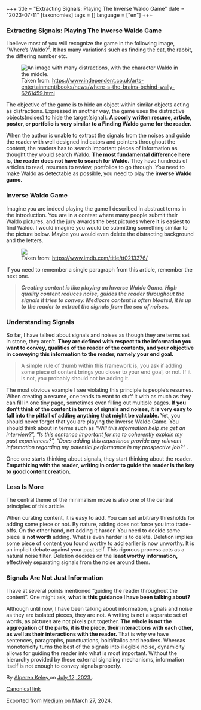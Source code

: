 +++
title = "Extracting Signals: Playing The Inverse Waldo Game"
date = "2023-07-11"
[taxonomies]
tags = []
language = ["en"]
+++

<article class="h-entry">
 <section class="e-content" data-field="body">
  <section class="section section--body section--first section--last" name="4e9e">
   <div class="section-content">
    <div class="section-inner sectionLayout--insetColumn">
     <h3 class="graf graf--h3 graf--leading graf--title" id="c83c" name="c83c">
      Extracting Signals: Playing The Inverse Waldo Game
     </h3>
     <p class="graf graf--p graf-after--h3" id="e128" name="e128">
      I believe most of you will recognize the game in the following image, “Where’s Waldo?”. It has many variations such as finding the cat, the rabbit, the differing number etc.
     </p>
     <figure class="graf graf--figure graf-after--p" id="d236" name="d236">
      <img alt="An image with many distractions, with the character Waldo in the middle." class="graf-image" data-height="1444" data-image-id="1*H90tidsLLzjkAyGVFdLtLw.png" data-is-featured="true" data-width="1910" src="https://cdn-images-1.medium.com/max/800/1*H90tidsLLzjkAyGVFdLtLw.png"/>
      <figcaption class="imageCaption">
       Taken from:
       <a class="markup--anchor markup--figure-anchor" data-href="https://www.independent.co.uk/arts-entertainment/books/news/where-s-the-brains-behind-wally-6261459.html" href="https://www.independent.co.uk/arts-entertainment/books/news/where-s-the-brains-behind-wally-6261459.html" rel="noopener" target="_blank">
        https://www.independent.co.uk/arts-entertainment/books/news/where-s-the-brains-behind-wally-6261459.html
       </a>
      </figcaption>
     </figure>
     <p class="graf graf--p graf-after--figure" id="7728" name="7728">
      The objective of the game is to hide an object within similar objects acting as distractions. Expressed in another way, the game uses the distractive objects(noises) to hide the target(signal).
      <strong class="markup--strong markup--p-strong">
       A poorly written resume, article, poster, or portfolio is very similar to a Finding Waldo game for the reader.
      </strong>
     </p>
     <p class="graf graf--p graf-after--p" id="c920" name="c920">
      When the author is unable to extract the signals from the noises and guide the reader with well designed indicators and pointers throughout the content, the readers has to search important pieces of information as thought they would search Waldo.
      <strong class="markup--strong markup--p-strong">
       The most fundamental difference here is, the reader does not have to search for Waldo.
      </strong>
      They have hundreds of articles to read, resumes to review, portfolios to go through. You need to make Waldo as detectable as possible, you need to play the
      <strong class="markup--strong markup--p-strong">
       inverse Waldo game.
      </strong>
     </p>
     <h3 class="graf graf--h3 graf-after--p" id="2fea" name="2fea">
      Inverse Waldo Game
     </h3>
     <p class="graf graf--p graf-after--h3" id="0703" name="0703">
      Imagine you are indeed playing the game I described in abstract terms in the introduction. You are in a contest where many people submit their Waldo pictures, and the jury awards the best pictures where it is easiest to find Waldo. I would imagine you would be submitting something similar to the picture below. Maybe you would even delete the distracting background and the letters.
     </p>
     <figure class="graf graf--figure graf-after--p" id="4ad1" name="4ad1">
      <img class="graf-image" data-height="498" data-image-id="1*Z7Q0oStXoK2Bf7_MzsQItQ.png" data-width="642" src="https://cdn-images-1.medium.com/max/800/1*Z7Q0oStXoK2Bf7_MzsQItQ.png"/>
      <figcaption class="imageCaption">
       Taken from:
       <a class="markup--anchor markup--figure-anchor" data-href="https://www.imdb.com/title/tt0213376/" href="https://www.imdb.com/title/tt0213376/" rel="noopener" target="_blank">
        https://www.imdb.com/title/tt0213376/
       </a>
      </figcaption>
     </figure>
     <p class="graf graf--p graf-after--figure" id="4e65" name="4e65">
      If you need to remember a single paragraph from this article, remember the next one.
     </p>
     <blockquote class="graf graf--blockquote graf-after--p" id="714e" name="714e">
      <strong class="markup--strong markup--blockquote-strong">
       <em class="markup--em markup--blockquote-em">
        Creating content is like playing an Inverse Waldo Game. High quality content reduces noise, guides the reader throughout the signals it tries to convey. Mediocre content is often bloated, it is up to the reader to extract the signals from the sea of noises.
       </em>
      </strong>
     </blockquote>
     <h3 class="graf graf--h3 graf-after--blockquote" id="34c3" name="34c3">
      Understanding Signals
     </h3>
     <p class="graf graf--p graf-after--h3" id="a684" name="a684">
      So far, I have talked about signals and noises as though they are terms set in stone, they aren’t.
      <strong class="markup--strong markup--p-strong">
       They are defined with respect to the information you want to convey, qualities of the reader of the contents, and your objective in conveying this information to the reader, namely your end goal.
      </strong>
     </p>
     <blockquote class="graf graf--blockquote graf-after--p" id="1ad2" name="1ad2">
      A simple rule of thumb within this framework is, you ask if adding some piece of content brings you closer to your end goal, or not. If it is not, you probably should not be adding it.
     </blockquote>
     <p class="graf graf--p graf-after--blockquote" id="ca61" name="ca61">
      The most obvious example I see violating this principle is people’s resumes. When creating a resume, one tends to want to stuff it with as much as they can fill in one tiny page, sometimes even filling out multiple pages.
      <strong class="markup--strong markup--p-strong">
       If you don’t think of the content in terms of signals and noises, it is very easy to fall into the pitfall of adding anything that might be valuable.
      </strong>
      Yet, you should never forget that you are playing the Inverse Waldo Game. You should think about in terms such as
      <em class="markup--em markup--p-em">
       “Will this information help me get an interview?”, “Is this sentence important for me to coherently explain my past experiences?”, “Does adding this experience provide any relevant information regarding my potential performance in my prospective job?”
      </em>
      .
     </p>
     <p class="graf graf--p graf-after--p" id="661c" name="661c">
      Once one starts thinking about signals, they start thinking about the reader.
      <strong class="markup--strong markup--p-strong">
       Empathizing with the reader, writing in order to guide the reader is the key to good content creation.
      </strong>
     </p>
     <h3 class="graf graf--h3 graf-after--p" id="1c2b" name="1c2b">
      Less Is More
     </h3>
     <p class="graf graf--p graf-after--h3" id="dd03" name="dd03">
      The central theme of the minimalism move is also one of the central principles of this article.
     </p>
     <p class="graf graf--p graf-after--p" id="e178" name="e178">
      When curating content, it is easy to add. You can set arbitrary thresholds for adding some piece or not. By nature, adding does not force you into trade-offs. On the other hand, not adding it harder. You need to decide some piece is
      <strong class="markup--strong markup--p-strong">
       not worth
      </strong>
      adding. What is even harder is to delete. Deletion implies some piece of content you found worthy to add earlier is now unworthy. It is an implicit debate against your past self. This rigorous process acts as a natural noise filter. Deletion decides on the
      <strong class="markup--strong markup--p-strong">
       least worthy information,
      </strong>
      effectively separating signals from the noise around them.
     </p>
     <h3 class="graf graf--h3 graf-after--p" id="5c09" name="5c09">
      Signals Are Not Just Information
     </h3>
     <p class="graf graf--p graf-after--h3" id="cb4c" name="cb4c">
      I have at several points mentioned “guiding the reader throughout the content”. One might ask,
      <strong class="markup--strong markup--p-strong">
       what is this guidance I have been talking about?
      </strong>
     </p>
     <p class="graf graf--p graf-after--p graf--trailing" id="e10f" name="e10f">
      Although until now, I have been talking about information, signals and noise as they are isolated pieces, they are not. A writing is not a separate set of words, as pictures are not pixels put together.
      <strong class="markup--strong markup--p-strong">
       The whole is not the aggregation of the parts, it is the piece, their interactions with each other, as well as their interactions with the reader.
      </strong>
      That is why we have sentences, paragraphs, punctuations, bold/italics and headers. Whereas monotonicity turns the best of the signals into illegible noise, dynamicity allows for guiding the reader into what is most important. Without the hierarchy provided by these external signaling mechanisms, information itself is not enough to convey signals properly.
     </p>
    </div>
   </div>
  </section>
 </section>
 <footer>
  <p>
   By
   <a class="p-author h-card" href="https://medium.com/@alpkeles99">
    Alperen Keleş
   </a>
   on
   <a href="https://medium.com/p/dd00847e6322">
    <time class="dt-published" datetime="2023-07-12T03:06:31.819Z">
     July 12, 2023
    </time>
   </a>
   .
  </p>
  <p>
   <a class="p-canonical" href="https://medium.com/@alpkeles99/extracting-signals-playing-the-inverse-waldo-game-dd00847e6322">
    Canonical link
   </a>
  </p>
  <p>
   Exported from
   <a href="https://medium.com">
    Medium
   </a>
   on March 27, 2024.
  </p>
 </footer>
</article>

